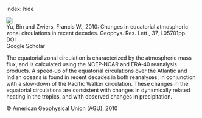 index: hide

<div class="Citation">
    <div class="Citation-thumb CitationThumb-linked"  data-href="https://doi.org/10.1029/2009gl042071">
      <img src="https://static.claimspace.cloud/climate-study-static/refs/thumbs/9/Yu_and_Zwiers_2010-thumb.png" />
    </div>

  <div class="Citation-body">
    <div class="Citation-text">Yu, Bin and Zwiers, Francis W., 2010: Changes in equatorial atmospheric zonal circulations in recent decades. <span class="Article-journal">Geophys. Res. Lett., </span><span class="Article-volume">37, </span>L05701pp.</div>
    <div class="Citation-links">
      <div class="CitationLink" data-href="https://doi.org/10.1029/2009gl042071">
        <div class="CitationLink-icon CitationLink-Doi"></div>
        <div class="CitationLink-text">DOI</div>
      </div>
      <div class="CitationLink" data-href="https://scholar.google.com/scholar?q=10.1029/2009gl042071">
        <div class="CitationLink-icon CitationLink-Scholar"></div>
        <div class="CitationLink-text">Google Scholar</div>
      </div>
    </div>
  </div>
</div>

The equatorial zonal circulation is characterized by the atmospheric mass flux, and is calculated using the NCEP‐NCAR and ERA‐40 reanalysis products. A speed‐up of the equatorial circulations over the Atlantic and Indian oceans is found in recent decades in both reanalyses, in conjunction with a slow‐down of the Pacific Walker circulation. These changes in the equatorial circulations are consistent with changes in dynamically related heating in the tropics, and with observed changes in precipitation.

<div class="Citation-copy">
&copy; American Geophysical Union (AGU), 2010
</div>